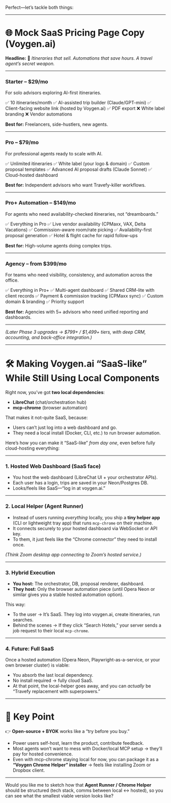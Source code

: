 Perfect—let’s tackle both things:

---

# 🌐 Mock SaaS Pricing Page Copy (Voygen.ai)

**Headline:**
🚀 *Itineraries that sell. Automations that save hours. A travel agent’s secret weapon.*

---

### Starter – \$29/mo

For solo advisors exploring AI-first itineraries.

✅ 10 itineraries/month
✅ AI-assisted trip builder (Claude/GPT-mini)
✅ Client-facing website link (hosted by Voygen.ai)
✅ PDF export
❌ White label branding
❌ Vendor automations

**Best for:** Freelancers, side-hustlers, new agents.

---

### Pro – \$79/mo

For professional agents ready to scale with AI.

✅ Unlimited itineraries
✅ White label (your logo & domain)
✅ Custom proposal templates
✅ Advanced AI proposal drafts (Claude Sonnet)
✅ Cloud-hosted dashboard

**Best for:** Independent advisors who want Travefy-killer workflows.

---

### Pro+ Automation – \$149/mo

For agents who need availability-checked itineraries, not “dreamboards.”

✅ Everything in Pro
✅ Live vendor availability (CPMaxx, VAX, Delta Vacations)
✅ Commission-aware room/rate picking
✅ Availability-first proposal generation
✅ Hotel & flight cache for rapid follow-ups

**Best for:** High-volume agents doing complex trips.

---

### Agency – from \$399/mo

For teams who need visibility, consistency, and automation across the office.

✅ Everything in Pro+
✅ Multi-agent dashboard
✅ Shared CRM-lite with client records
✅ Payment & commission tracking (CPMaxx sync)
✅ Custom domain & branding
✅ Priority support

**Best for:** Agencies with 5+ advisors who need unified reporting and dashboards.

---

*(Later Phase 3 upgrades → \$799+ / \$1,499+ tiers, with deep CRM, accounting, and back-office integration.)*

---

# 🛠️ Making Voygen.ai “SaaS-like” While Still Using Local Components

Right now, you’ve got **two local dependencies**:

* **LibreChat** (chat/orchestration hub)
* **mcp-chrome** (browser automation)

That makes it not-quite SaaS, because:

* Users can’t just log into a web dashboard and go.
* They need a local install (Docker, CLI, etc.) to run browser automation.

Here’s how you can make it “SaaS-like” *from day one*, even before fully cloud-hosting everything:

---

### 1. **Hosted Web Dashboard (SaaS face)**

* You host the web dashboard (LibreChat UI + your orchestrator APIs).
* Each user has a login, trips are saved in your Neon/Postgres DB.
* Looks/feels like SaaS—“log in at voygen.ai.”

---

### 2. **Local Helper (Agent Runner)**

* Instead of users running *everything* locally, you ship a **tiny helper app** (CLI or lightweight tray app) that runs `mcp-chrome` on their machine.
* It connects securely to your hosted dashboard via WebSocket or API key.
* To them, it just feels like the “Chrome connector” they need to install once.

*(Think Zoom desktop app connecting to Zoom’s hosted service.)*

---

### 3. **Hybrid Execution**

* **You host:** The orchestrator, DB, proposal renderer, dashboard.
* **They host:** Only the browser automation piece (until Opera Neon or similar gives you a stable hosted automation option).

This way:

* To the user → It’s SaaS. They log into voygen.ai, create itineraries, run searches.
* Behind the scenes → If they click “Search Hotels,” your server sends a job request to their local `mcp-chrome`.

---

### 4. **Future: Full SaaS**

Once a hosted automation (Opera Neon, Playwright-as-a-service, or your own browser cluster) is viable:

* You absorb the last local dependency.
* No install required → fully cloud SaaS.
* At that point, the local-helper goes away, and you can *actually* be “Travefy replacement with superpowers.”

---

# 🔑 Key Point

👉 **Open-source + BYOK** works like a “try before you buy.”

* Power users self-host, learn the product, contribute feedback.
* Most agents won’t want to mess with Docker/local MCP setup → they’ll pay for hosted convenience.
* Even with mcp-chrome staying local for now, you can package it as a **“Voygen Chrome Helper” installer** → feels like installing Zoom or Dropbox client.

---

Would you like me to sketch how that **Agent Runner / Chrome Helper** should be structured (tech stack, comms between local ↔ hosted), so you can see what the smallest viable version looks like?
